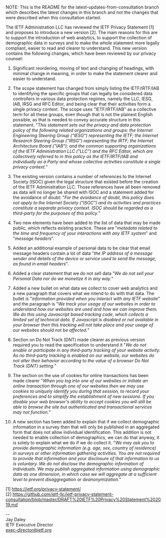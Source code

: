 NOTE: This is the README for the latest-updates-from-consultation branch which describes the latest changes in this branch and not the changes that were described when this consultation started.

The IETF Administration LLC has reviewed the IETF Privacy Statement [1] and proposes to introduce a new version [2].  The main reasons for this are to support the introduction of web analytics, to support the collection of demographic data in surveys and to make the whole statement more legally compliant, easier to read and clearer to understand.  This new version contains the following changes, which have been reviewed by our privacy counsel:

1. Significant reordering, moving of text and changing of headings, with minimal change in meaning, in order to make the statement clearer and easier to understand.

2. The scope statement has changed from simply listing the IETF/IRTF/IAB to identifying the specific groups that can legally be considered data controllers in various data protection regimes, namely the LLC, IESG, IAB, IRSG and RFC Editor, and being clear that their activities form a single privacy context.  The scope uses "IETF/IRTF/IAB" as a collective term for all these groups, even though that is not the plainest English possible, as that is needed to convey accurate structure in this statement. "_This statement sets out the privacy and data protection policy of the following related organizations and groups: the Internet Engineering Steering Group (“IESG”) representing the IETF; the Internet Research Steering Group ("IRSG") representing the IRTF; the Internet Architecture Board ("IAB"); and the common supporting organizations of the IETF Administration LLC ("LLC") and the RFC Editor, which are collectively referred to in this policy as the IETF/IRTF/IAB and individually as a Party and whose collective activities constitute a single privacy context._"

3. The existing version contains a number of references to the Internet Society (ISOC) given the legal structure that existed before the creation of the IETF Administration LLC.  Those references have all been removed as data will no longer be shared with ISOC and a statement added for the avoidance of doubt: "_For the avoidance of doubt, this policy does not apply to the Internet Society ("ISOC") and its activities and practices constitute a separate privacy context. ISOC should be regarded as a third-party for the purposes of this policy._"

4. Two new elements have been added to the list of data that may be made public, which reflects existing practice.  These are "_metadata related to the time and frequency of your interactions with any IETF system_" and "_message headers_".

5. Added an additional example of personal data to be clear that email message headers contain a lot of data "_the IP address of a message sender and details of the device or service used to send the message, as found in email headers_".

6. Added a clear statement that we do not sell data "_We do not sell your Personal Data nor do we monetize it in any way._"

7. Added a new bullet on what data we collect to cover web analytics and a new paragraph that covers what we intend to do with that data.  The bullet is "_information provided when you interact with any IETF website_" and the paragraph is "_We track your usage of our websites in order to understand how our websites are used and how we can improve them.  We do this using Javascript based tracking code, which collects a limited set of technical data.  If Javascript is disabled or not available in your browser then this tracking will not take place and your usage of our websites should not be affected._"

8. Section on Do Not Track (DNT) made clearer as previous version required you to read the specification to understand it "_We do not enable or participate in any third-party tracking of your website activity.  As no third-party tracking is enabled on our website, our websites do not alter their behavior according to the value of a browser Do Not Track (DNT) setting._"

9. The section on the use of cookies for online transactions has been made clearer "_When you log into one of our websites or initiate an online transaction through one of our websites then we may use cookies to uniquely identify you during that session, to record your preferences and to simplify the establishment of new sessions.  If you disable your web browser's ability to accept cookies you will still be able to browse the site but authenticated and transactional services may not function._"

10. A new section has been added to explain that if we collect demographic information in a survey then that will only be published in an aggregated form that does not allow individual identification.  This addition is not needed to enable collection of demographics, we can do that anyway, it is solely to explain what we do if we do collect it.  "_We may ask you to provide demographic information (e.g. age, sex, country of residence) in surveys or other information gathering activities.  You are not required to provide that information and your disclosure of that information to us is voluntary.  We do not disclose the demographic information of individuals.  We may publish aggregated information using demographic data as one dimension, in which case we will aggregate at a sufficient level to prevent disaggregation or deanonymization._"


[1]  https://ietf.org/privacy-statement/  
[2]  https://github.com/ietf-llc/ietf-privacy-statement-consultation/blob/master/DRAFT%20IETF%20Privacy%20Statement%202019.md

--  
Jay Daley  
IETF Executive Director  
exec-director@ietf.org



